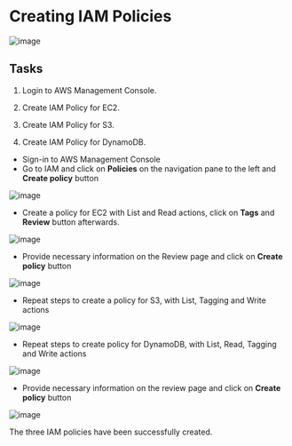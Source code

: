 # Creating IAM Policies

![image](https://user-images.githubusercontent.com/20463821/120116078-4d308e80-c17e-11eb-8353-18ecd2381a1a.png)

## Tasks
1. Login to AWS Management Console.

2. Create IAM Policy for EC2.

3. Create IAM Policy for S3.

4. Create IAM Policy for DynamoDB.

- Sign-in to AWS Management Console
- Go to IAM and click on **Policies** on the navigation pane to the left and **Create policy** button

![image](https://user-images.githubusercontent.com/20463821/120116170-b57f7000-c17e-11eb-93f6-b84104e67d1d.png)

- Create a policy for EC2 with List and Read actions, click on **Tags** and **Review** button afterwards.

![image](https://user-images.githubusercontent.com/20463821/120116261-3f2f3d80-c17f-11eb-97c5-baa207825731.png)

- Provide necessary information on the Review page and click on **Create policy** button

![image](https://user-images.githubusercontent.com/20463821/120116372-c2509380-c17f-11eb-9c64-4c28cebfc1e3.png)

- Repeat steps to create a policy for S3, with List, Tagging and Write actions

![image](https://user-images.githubusercontent.com/20463821/120116463-30955600-c180-11eb-949e-d40a7f11c84b.png)

- Repeat steps to create policy for DynamoDB, with List, Read, Tagging and Write actions

![image](https://user-images.githubusercontent.com/20463821/120116602-c16c3180-c180-11eb-8ff7-75cbc0a23dc5.png)

- Provide necessary information on the review page and click on **Create policy** button

![image](https://user-images.githubusercontent.com/20463821/120116621-e19bf080-c180-11eb-8ea8-f5d7293ac732.png)

The three IAM policies have been successfully created.
